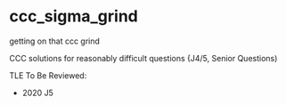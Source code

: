 # ccc_sigma_grind
getting on that ccc grind

CCC solutions for reasonably difficult questions {J4/5, Senior Questions)

TLE To Be Reviewed:
- 2020 J5

